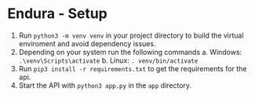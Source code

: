 # Endura - Setup
1. Run `python3 -m venv venv` in your project directory to build the virtual enviroment and avoid dependency issues.
2. Depending on your system run the following commands
    a. Windows: `.\venv\Scripts\activate`
    b. Linux: `. venv/bin/activate`
3. Run `pip3 install -r requirements.txt` to get the requirements for the api.
4. Start the API with `python3 app.py` in the `app` directory.